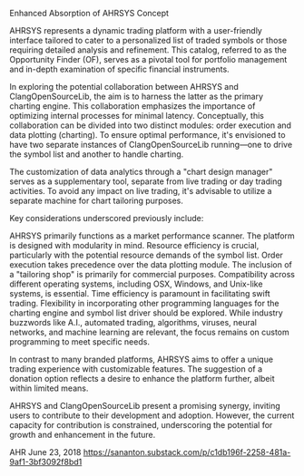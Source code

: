 Enhanced Absorption of AHRSYS Concept

AHRSYS represents a dynamic trading platform with a user-friendly interface tailored to cater to a personalized list of traded symbols or those requiring detailed analysis and refinement. This catalog, referred to as the Opportunity Finder (OF), serves as a pivotal tool for portfolio management and in-depth examination of specific financial instruments.

In exploring the potential collaboration between AHRSYS and ClangOpenSourceLib, the aim is to harness the latter as the primary charting engine. This collaboration emphasizes the importance of optimizing internal processes for minimal latency. Conceptually, this collaboration can be divided into two distinct modules: order execution and data plotting (charting). To ensure optimal performance, it's envisioned to have two separate instances of ClangOpenSourceLib running—one to drive the symbol list and another to handle charting.

The customization of data analytics through a "chart design manager" serves as a supplementary tool, separate from live trading or day trading activities. To avoid any impact on live trading, it's advisable to utilize a separate machine for chart tailoring purposes.

Key considerations underscored previously include:

AHRSYS primarily functions as a market performance scanner.
The platform is designed with modularity in mind.
Resource efficiency is crucial, particularly with the potential resource demands of the symbol list.
Order execution takes precedence over the data plotting module.
The inclusion of a "tailoring shop" is primarily for commercial purposes.
Compatibility across different operating systems, including OSX, Windows, and Unix-like systems, is essential.
Time efficiency is paramount in facilitating swift trading.
Flexibility in incorporating other programming languages for the charting engine and symbol list driver should be explored.
While industry buzzwords like A.I., automated trading, algorithms, viruses, neural networks, and machine learning are relevant, the focus remains on custom programming to meet specific needs.

In contrast to many branded platforms, AHRSYS aims to offer a unique trading experience with customizable features. The suggestion of a donation option reflects a desire to enhance the platform further, albeit within limited means.

AHRSYS and ClangOpenSourceLib present a promising synergy, inviting users to contribute to their development and adoption. However, the current capacity for contribution is constrained, underscoring the potential for growth and enhancement in the future.

AHR
June 23, 2018
https://sananton.substack.com/p/c1db196f-2258-481a-9af1-3bf3092f8bd1

